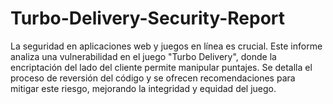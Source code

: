 # Turbo-Delivery-Security-Report
La seguridad en aplicaciones web y juegos en línea es crucial. Este informe analiza una vulnerabilidad en el juego "Turbo Delivery", donde la encriptación del lado del cliente permite manipular puntajes. Se detalla el proceso de reversión del código y se ofrecen recomendaciones para mitigar este riesgo, mejorando la integridad y equidad del juego.
